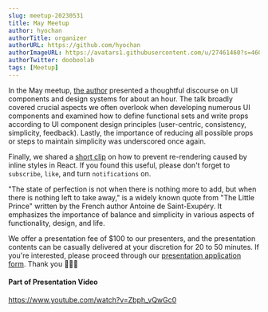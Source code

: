 ```yaml
---
slug: meetup-20230531
title: May Meetup
author: hyochan
authorTitle: organizer
authorURL: https://github.com/hyochan
authorImageURL: https://avatars1.githubusercontent.com/u/27461460?s=460&u=b5860875e26d33fd70fd210f4ea74f81cdf9d99b&v=4
authorTwitter: dooboolab
tags: [Meetup]
---
```


In the May meetup, [the author](https://github.com/hyochan) presented a thoughtful discourse on UI components and design systems for about an hour. The talk broadly covered crucial aspects we often overlook when developing numerous UI components and examined how to define functional sets and write props according to UI component design principles (user-centric, consistency, simplicity, feedback). Lastly, the importance of reducing all possible props or steps to maintain simplicity was underscored once again.

Finally, we shared a [short clip](https://www.youtube.com/shorts/2RPtB9LgfIw) on how to prevent re-rendering caused by inline styles in React. If you found this useful, please don't forget to `subscribe`, `like`, and turn `notifications` on.

"The state of perfection is not when there is nothing more to add, but when there is nothing left to take away," is a widely known quote from "The Little Prince" written by the French author Antoine de Saint-Exupéry. It emphasizes the importance of balance and simplicity in various aspects of functionality, design, and life.

We offer a presentation fee of $100 to our presenters, and the presentation contents can be casually delivered at your discretion for 20 to 50 minutes. If you're interested, please proceed through our [presentation application form](https://forms.gle/x6oAt28FnepAAJtp6). Thank you 🙇🏻‍♂️

#### Part of Presentation Video

https://www.youtube.com/watch?v=Zbph_vQwGc0
